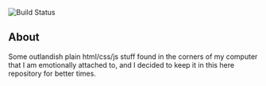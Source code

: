 ![Build Status](https://gitlab.com/pages/plain-html/badges/master/build.svg)

## About

Some outlandish plain html/css/js stuff found in the corners of my computer that I am emotionally attached to, and I decided to keep it in this here repository for better times.